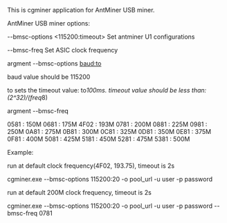 
This is cgminer application for AntMiner USB miner.


AntMiner USB miner options:

--bmsc-options <115200:timeout> Set antminer U1 configurations

--bmsc-freq <arg> Set ASIC clock frequency


  argment --bmsc-options <baud:to>

  baud value should be 115200

  to sets the timeout value: to*100ms. timeout value should be less than: (2^32)/(freq*8)


  argment --bmsc-freq <freq>

  0581 : 150M
  0681 : 175M
  4F02 : 193M
  0781 : 200M
  0881 : 225M
  0981 : 250M
  0A81 : 275M
  0B81 : 300M
  0C81 : 325M
  0D81 : 350M
  0E81 : 375M
  0F81 : 400M
  5081 : 425M
  5181 : 450M
  5281 : 475M
  5381 : 500M


Example:

run at default clock frequency(4F02, 193.75), timeout is 2s

cgminer.exe --bmsc-options 115200:20 -o pool_url -u user -p password


run at default 200M clock frequency, timeout is 2s

cgminer.exe --bmsc-options 115200:20 -o pool_url -u user -p password --bmsc-freq 0781

